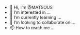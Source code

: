 - 👋 Hi, I’m @MATSOUS
- 👀 I’m interested in ...
- 🌱 I’m currently learning ...
- 💞️ I’m looking to collaborate on ...
- 📫 How to reach me ...

<!---
MATSOUS/MATSOUS is a ✨ special ✨ repository because its `README.md` (this file) appears on your GitHub profile.
You can click the Preview link to take a look at your changes.
--->
